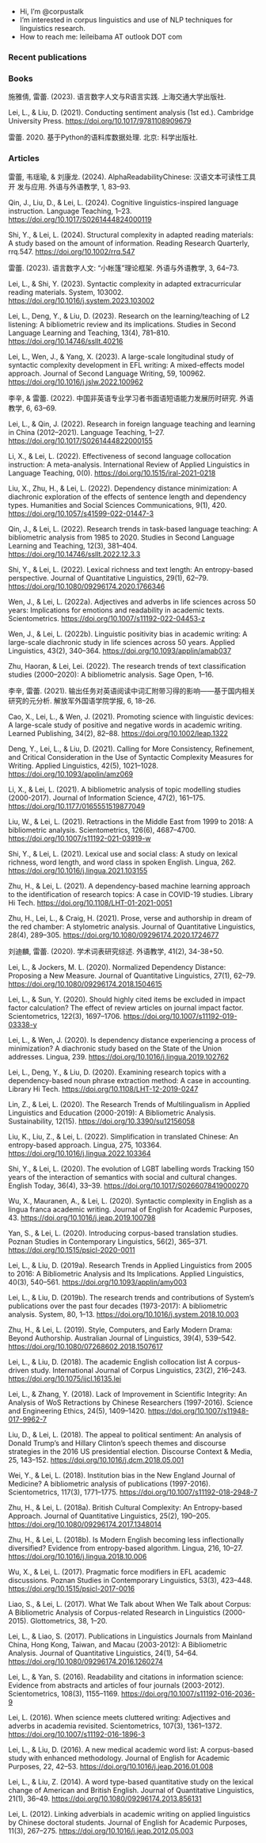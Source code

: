 - Hi, I’m @corpustalk
- I’m interested in corpus linguistics and use of NLP techniques for linguistics research. 
- How to reach me: leileibama  AT  outlook  DOT  com


### Recent publications


### Books

施雅倩, 雷蕾. (2023). 语言数字人文与R语言实践. 上海交通大学出版社.

Lei, L., & Liu, D. (2021). Conducting sentiment analysis (1st ed.). Cambridge University Press. https://doi.org/10.1017/9781108909679

雷蕾. 2020. 基于Python的语料库数据处理. 北京: 科学出版社. 


### Articles

雷蕾, 韦瑶瑜, & 刘康龙. (2024). AlphaReadabilityChinese: 汉语文本可读性工具开 发与应用. 外语与外语教学, 1, 83–93.

Qin, J., Liu, D., & Lei, L. (2024). Cognitive linguistics-inspired language instruction. Language Teaching, 1–23. https://doi.org/10.1017/S0261444824000119

Shi, Y., & Lei, L. (2024). Structural complexity in adapted reading materials: A study based on the amount of information. Reading Research Quarterly, rrq.547. https://doi.org/10.1002/rrq.547


雷蕾. (2023). 语言数字人文: “小帐篷”理论框架. 外语与外语教学, 3, 64–73.

Lei, L., & Shi, Y. (2023). Syntactic complexity in adapted extracurricular reading materials. System, 103002. https://doi.org/10.1016/j.system.2023.103002

Lei, L., Deng, Y., & Liu, D. (2023). Research on the learning/teaching of L2 listening: A bibliometric review and its implications. Studies in Second Language Learning and Teaching, 13(4), 781–810. https://doi.org/10.14746/ssllt.40216

Lei, L., Wen, J., & Yang, X. (2023). A large-scale longitudinal study of syntactic complexity development in EFL writing: A mixed-effects model approach. Journal of Second Language Writing, 59, 100962. https://doi.org/10.1016/j.jslw.2022.100962


李辛, & 雷蕾. (2022). 中国非英语专业学习者书面语短语能力发展历时研究. 外语教学, 6, 63–69.

Lei, L., & Qin, J. (2022). Research in foreign language teaching and learning in China (2012–2021). Language Teaching, 1–27. https://doi.org/10.1017/S0261444822000155

Li, X., & Lei, L. (2022). Effectiveness of second language collocation instruction: A meta-analysis. International Review of Applied Linguistics in Language Teaching, 0(0). https://doi.org/10.1515/iral-2021-0218

Liu, X., Zhu, H., & Lei, L. (2022). Dependency distance minimization: A diachronic exploration of the effects of sentence length and dependency types. Humanities and Social Sciences Communications, 9(1), 420. https://doi.org/10.1057/s41599-022-01447-3

Qin, J., & Lei, L. (2022). Research trends in task-based language teaching: A bibliometric analysis from 1985 to 2020. Studies in Second Language Learning and Teaching, 12(3), 381–404. https://doi.org/10.14746/ssllt.2022.12.3.3

Shi, Y., & Lei, L. (2022). Lexical richness and text length: An entropy-based perspective. Journal of Quantitative Linguistics, 29(1), 62–79. https://doi.org/10.1080/09296174.2020.1766346

Wen, J., & Lei, L. (2022a). Adjectives and adverbs in life sciences across 50 years: Implications for emotions and readability in academic texts. Scientometrics. https://doi.org/10.1007/s11192-022-04453-z

Wen, J., & Lei, L. (2022b). Linguistic positivity bias in academic writing: A large-scale diachronic study in life sciences across 50 years. Applied Linguistics, 43(2), 340–364. https://doi.org/10.1093/applin/amab037

Zhu, Haoran, & Lei, Lei. (2022). The research trends of text classification studies (2000–2020): A bibliometric analysis. Sage Open, 1–16.


李辛, 雷蕾. (2021). 输出任务对英语阅读中词汇附带习得的影响——基于国内相关研究的元分析. 解放军外国语学院学报, 6, 18–26.

Cao, X., Lei, L., & Wen, J. (2021). Promoting science with linguistic devices: A large-scale study of positive and negative words in academic writing. Learned Publishing, 34(2), 82–88. https://doi.org/10.1002/leap.1322

Deng, Y., Lei, L., & Liu, D. (2021). Calling for More Consistency, Refinement, and Critical Consideration in the Use of Syntactic Complexity Measures for Writing. Applied Linguistics, 42(5), 1021–1028. https://doi.org/10.1093/applin/amz069

Li, X., & Lei, L. (2021). A bibliometric analysis of topic modelling studies (2000-2017). Journal of Information Science, 47(2), 161–175. https://doi.org/10.1177/0165551519877049

Liu, W., & Lei, L. (2021). Retractions in the Middle East from 1999 to 2018: A bibliometric analysis. Scientometrics, 126(6), 4687–4700. https://doi.org/10.1007/s11192-021-03919-w

Shi, Y., & Lei, L. (2021). Lexical use and social class: A study on lexical richness, word length, and word class in spoken English. Lingua, 262. https://doi.org/10.1016/j.lingua.2021.103155

Zhu, H., & Lei, L. (2021). A dependency-based machine learning approach to the identification of research topics: A case in COVID-19 studies. Library Hi Tech. https://doi.org/10.1108/LHT-01-2021-0051

Zhu, H., Lei, L., & Craig, H. (2021). Prose, verse and authorship in dream of the red chamber: A stylometric analysis. Journal of Quantitative Linguistics, 28(4), 289–305. https://doi.org/10.1080/09296174.2020.1724677


刘迪麟, 雷蕾. (2020). 学术词表研究综述. 外语教学, 41(2), 34-38+50.

Lei, L., & Jockers, M. L. (2020). Normalized Dependency Distance: Proposing a New Measure. Journal of Quantitative Linguistics, 27(1), 62–79. https://doi.org/10.1080/09296174.2018.1504615

Lei, L., & Sun, Y. (2020). Should highly cited items be excluded in impact factor calculation? The effect of review articles on journal impact factor. Scientometrics, 122(3), 1697–1706. https://doi.org/10.1007/s11192-019-03338-y

Lei, L., & Wen, J. (2020). Is dependency distance experiencing a process of minimization? A diachronic study based on the State of the Union addresses. Lingua, 239. https://doi.org/10.1016/j.lingua.2019.102762

Lei, L., Deng, Y., & Liu, D. (2020). Examining research topics with a dependency-based noun phrase extraction method: A case in accounting. Library Hi Tech. https://doi.org/10.1108/LHT-12-2019-0247

Lin, Z., & Lei, L. (2020). The Research Trends of Multilingualism in Applied Linguistics and Education (2000-2019): A Bibliometric Analysis. Sustainability, 12(15). https://doi.org/10.3390/su12156058

Liu, K., Liu, Z., & Lei, L. (2022). Simplification in translated Chinese: An entropy-based approach. Lingua, 275, 103364. https://doi.org/10.1016/j.lingua.2022.103364

Shi, Y., & Lei, L. (2020). The evolution of LGBT labelling words Tracking 150 years of the interaction of semantics with social and cultural changes. English Today, 36(4), 33–39. https://doi.org/10.1017/S0266078419000270

Wu, X., Mauranen, A., & Lei, L. (2020). Syntactic complexity in English as a lingua franca academic writing. Journal of English for Academic Purposes, 43. https://doi.org/10.1016/j.jeap.2019.100798

Yan, S., & Lei, L. (2020). Introducing corpus-based translation studies. Poznan Studies in Contemporary Linguistics, 56(2), 365–371. https://doi.org/10.1515/psicl-2020-0011


Lei, L., & Liu, D. (2019a). Research Trends in Applied Linguistics from 2005 to 2016: A Bibliometric Analysis and Its Implications. Applied Linguistics, 40(3), 540–561. https://doi.org/10.1093/applin/amy003

Lei, L., & Liu, D. (2019b). The research trends and contributions of System’s publications over the past four decades (1973-2017): A bibliometric analysis. System, 80, 1–13. https://doi.org/10.1016/j.system.2018.10.003

Zhu, H., & Lei, L. (2019). Style, Computers, and Early Modern Drama: Beyond Authorship. Australian Journal of Linguistics, 39(4), 539–542. https://doi.org/10.1080/07268602.2018.1507617


Lei, L., & Liu, D. (2018). The academic English collocation list A corpus-driven study. International Journal of Corpus Linguistics, 23(2), 216–243. https://doi.org/10.1075/ijcl.16135.lei

Lei, L., & Zhang, Y. (2018). Lack of Improvement in Scientific Integrity: An Analysis of WoS Retractions by Chinese Researchers (1997-2016). Science and Engineering Ethics, 24(5), 1409–1420. https://doi.org/10.1007/s11948-017-9962-7

Liu, D., & Lei, L. (2018). The appeal to political sentiment: An analysis of Donald Trump’s and Hillary Clinton’s speech themes and discourse strategies in the 2016 US presidential election. Discourse Context & Media, 25, 143–152. https://doi.org/10.1016/j.dcm.2018.05.001

Wei, Y., & Lei, L. (2018). Institution bias in the New England Journal of Medicine? A bibliometric analysis of publications (1997-2016). Scientometrics, 117(3), 1771–1775. https://doi.org/10.1007/s11192-018-2948-7

Zhu, H., & Lei, L. (2018a). British Cultural Complexity: An Entropy-based Approach. Journal of Quantitative Linguistics, 25(2), 190–205. https://doi.org/10.1080/09296174.2017.1348014

Zhu, H., & Lei, L. (2018b). Is Modern English becoming less inflectionally diversified? Evidence from entropy-based algorithm. Lingua, 216, 10–27. https://doi.org/10.1016/j.lingua.2018.10.006

Wu, X., & Lei, L. (2017). Pragmatic force modifiers in EFL academic discussions. Poznan Studies in Contemporary Linguistics, 53(3), 423–448. https://doi.org/10.1515/psicl-2017-0016


Liao, S., & Lei, L. (2017). What We Talk about When We Talk about Corpus: A Bibliometric Analysis of Corpus-related Research in Linguistics (2000-2015). Glottometrics, 38, 1–20.

Lei, L., & Liao, S. (2017). Publications in Linguistics Journals from Mainland China, Hong Kong, Taiwan, and Macau (2003-2012): A Bibliometric Analysis. Journal of Quantitative Linguistics, 24(1), 54–64. https://doi.org/10.1080/09296174.2016.1260274


Lei, L., & Yan, S. (2016). Readability and citations in information science: Evidence from abstracts and articles of four journals (2003-2012). Scientometrics, 108(3), 1155–1169. https://doi.org/10.1007/s11192-016-2036-9

Lei, L. (2016). When science meets cluttered writing: Adjectives and adverbs in academia revisited. Scientometrics, 107(3), 1361–1372. https://doi.org/10.1007/s11192-016-1896-3

Lei, L., & Liu, D. (2016). A new medical academic word list: A corpus-based study with enhanced methodology. Journal of English for Academic Purposes, 22, 42–53. https://doi.org/10.1016/j.jeap.2016.01.008


Lei, L., & Liu, Z. (2014). A word type-based quantitative study on the lexical change of American and British English. Journal of Quantitative Linguistics, 21(1), 36–49. https://doi.org/10.1080/09296174.2013.856131

Lei, L. (2012). Linking adverbials in academic writing on applied linguistics by Chinese doctoral students. Journal of English for Academic Purposes, 11(3), 267–275. https://doi.org/10.1016/j.jeap.2012.05.003

